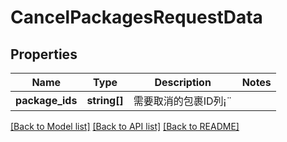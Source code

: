 # CancelPackagesRequestData

## Properties
Name | Type | Description | Notes
------------ | ------------- | ------------- | -------------
**package_ids** | **string[]** | 需要取消的包裹ID列¡¨ | 

[[Back to Model list]](../README.md#documentation-for-models) [[Back to API list]](../README.md#documentation-for-api-endpoints) [[Back to README]](../README.md)


